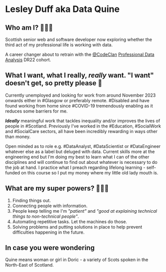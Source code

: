 # Lesley Duff aka Data Quine
## Who am I? 🙋🏻‍♀️

Scottish senior web and software developer now exploring whether the third act of my professional life is working with data.

A career changer about to retrain with the [@CodeClan](https://github.com/codeclan) [Professional Data Analysis](https://codeclan.com/courses/data-analysis/) DR22 cohort.

## What I want, what I really, *really* want. "I want" doesn't get, so pretty please 🙏

Currently unemployed and looking for work from around November 2023 onwards either in #Glasgow or preferably remote. #Disabled and have found working from home since #COVID-19 tremendously enabling as it reduces some barriers for me.

***Ideally*** meaningful work that tackles inequality and/or improves the lives of people in #Scotland. 
Previously I've worked in the #Education, #SocialWork and #SocialCare sectors, all have been incredibly rewarding in ways other than money.

Open minded as to role e.g. #DataAnalyst, #DataScientist or #DataEngineer whatever else as a label but deluged with data. Current skills more at the engineering end but I'm doing my best to learn what I can of the other disciplines and will continue to find out about whatever is necessary to do the job at hand. I practice what I preach regarding lifelong learning - self-funded on this course so I put my money where my little old lady mouth is.

## What are my super powers? 🦸🏻‍♀️

1. Finding things out.
2. Connecting people with information.  
3. People keep telling me I'm *"patient"* and *"good at explaining technical things to non-technical people"*.
4. Automating repetitive tasks. Let the machines do those.
5. Solving problems and putting solutions in place to help prevent difficulties happening in the future.

## In case you were wondering

Quine means woman or girl in Doric - a variety of Scots spoken in the North-East of Scotland.

<!---
dataquine/dataquine is a ✨ special ✨ repository because its `README.md` (this file) appears on your GitHub profile.
You can click the Preview link to take a look at your changes.
--->
